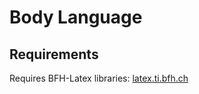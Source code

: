 # Body Language

## Requirements
Requires BFH-Latex libraries: [latex.ti.bfh.ch](https://latex.ti.bfh.ch/doc_gettingStarted/index.html)

